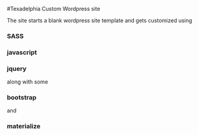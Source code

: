 #Texadelphia Custom Wordpress site

The site starts a blank wordpress site template and gets customized using 
### SASS
### javascript 
### jquery

along with some 
### bootstrap
and 
### materialize


